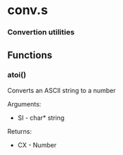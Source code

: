 # conv.s
### Convertion utilities

## Functions
### atoi()
Converts an ASCII string to a number

Arguments:
- SI - char* string

Returns:
- CX - Number

